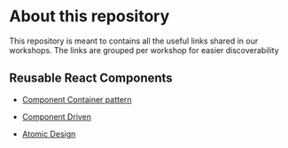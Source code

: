 # About this repository

This repository is meant to contains all the useful links shared in our workshops.
The links are grouped per workshop for easier discoverability

## Reusable React Components

* [Component Container pattern](https://reactpatterns.com/#container-component)

* [Component Driven](https://www.componentdriven.org/)

* [Atomic Design](https://bradfrost.com/blog/post/atomic-web-design/)

